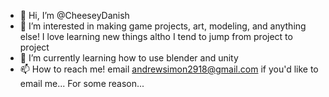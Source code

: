 - 👋 Hi, I’m @CheeseyDanish
- 👀 I’m interested in making game projects, art, modeling, and anything else! I love learning new things altho I tend to jump from project to project
- 🌱 I’m currently learning how to use blender and unity 
- 📫 How to reach me! email andrewsimon2918@gmail.com if you'd like to email me... For some reason...

<!---
CheeseyDanish/CheeseyDanish is a ✨ special ✨ repository because its `README.md` (this file) appears on your GitHub profile.
You can click the Preview link to take a look at your changes.
--->
